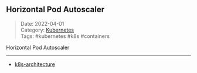  ## Horizontal Pod Autoscaler
 
>Date: 2022-04-01  
>Category: [Kubernetes](links/00Kubernetes.md)  
>Tags: #kubernetes #k8s #containers   

Horizontal Pod Autoscaler

---
- [k8s-architecture](notes/old/k8s-architecture.md)